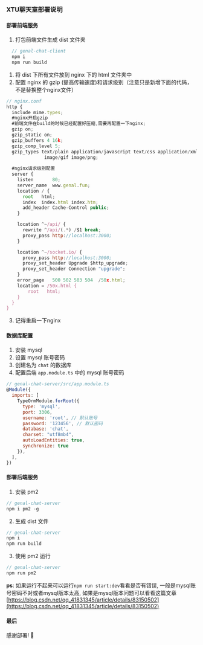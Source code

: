 ### XTU聊天室部署说明
#### 部署前端服务
1. 打包前端文件生成 dist 文件夹
```js
  // genal-chat-client
  npm i
  npm run build 
```
1. 将 dist 下所有文件放到 nginx 下的 html 文件夹中
2. 配置 nginx 的 gzip (提高传输速度)和请求级别（注意只是新增下面的代码，不是替换整个nginx文件）
```js
// nginx.conf
http {
  include mime.types; 
  #nginx开启gzip
  #前端文件在build的时候已经配置好压缩,需要再配置一下nginx;
  gzip on; 
  gzip_static on;
  gzip_buffers 4 16k;
  gzip_comp_level 5;
  gzip_types text/plain application/javascript text/css application/xml text/javascript application/x-httpd-php image/jpeg 
              image/gif image/png;
  
  #nginx请求级别配置
  server {
    listen       80;
    server_name  www.genal.fun;
    location / {
      root   html;
      index  index.html index.htm;
      add_header Cache-Control public;
    }

    location ^~/api/ {
      rewrite ^/api/(.*) /$1 break;
      proxy_pass http://localhost:3000;
    }

    location ^~/socket.io/ {
      proxy_pass http://localhost:3000;
      proxy_set_header Upgrade $http_upgrade;
      proxy_set_header Connection "upgrade";
    }
    error_page   500 502 503 504  /50x.html;
    location = /50x.html {
        root   html;
    }
  }  
}
```
3. 记得重启一下nginx

#### 数据库配置
1. 安装 mysql
2. 设置 mysql 账号密码
3. 创建名为 `chat` 的数据库
4. 配置后端 `app.module.ts` 中的 mysql 账号密码
```js
// genal-chat-server/src/app.module.ts
@Module({
  imports: [
    TypeOrmModule.forRoot({
      type: 'mysql',
      port: 3306,
      username: 'root', // 默认账号
      password: '123456', // 默认密码
      database: 'chat',
      charset: "utf8mb4",
      autoLoadEntities: true,
      synchronize: true
    }),
  ],
})
```

#### 部署后端服务
1. 安装 pm2
```js
// genal-chat-server
npm i pm2 -g
```
2. 生成 dist 文件
```js
// genal-chat-server
npm i
npm run build
```
3. 使用 pm2 运行
```js
// genal-chat-server
npm run pm2
```
**ps**: 如果运行不起来可以运行`npm run start:dev`看看是否有错误, 一般是mysql账号密码不对或者mysql版本太高, 如果是mysql版本问题可以看看这篇文章[https://blog.csdn.net/qq_41831345/article/details/83150502](https://blog.csdn.net/qq_41831345/article/details/83150502)

#### 最后
感谢部署! 🤪
